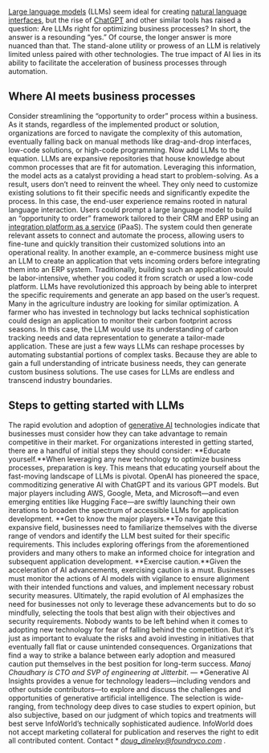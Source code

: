 [Large language models](https://www.infoworld.com/article/3709489/large-language-models-the-foundations-of-generative-ai.html) (LLMs) seem ideal for creating [natural language interfaces](https://www.infoworld.com/article/3398696/what-is-natural-language-processing-ai-for-speech-and-text.html), but the rise of [ChatGPT](https://www.infoworld.com/article/3689172/chatgpt-and-software-development.html) and other similar tools has raised a question: Are LLMs right for optimizing business processes?
In short, the answer is a resounding “yes.” Of course, the longer answer is more nuanced than that. The stand-alone utility or prowess of an LLM is relatively limited unless paired with other technologies. The true impact of AI lies in its ability to facilitate the acceleration of business processes through automation.
## Where AI meets business processes
Consider streamlining the “opportunity to order” process within a business. As it stands, regardless of the implemented product or solution, organizations are forced to navigate the complexity of this automation, eventually falling back on manual methods like drag-and-drop interfaces, low-code solutions, or high-code programming.
Now add LLMs to the equation. LLMs are expansive repositories that house knowledge about common processes that are fit for automation. Leveraging this information, the model acts as a catalyst providing a head start to problem-solving. As a result, users don’t need to reinvent the wheel. They only need to customize existing solutions to fit their specific needs and significantly expedite the process.
In this case, the end-user experience remains rooted in natural language interaction. Users could prompt a large language model to build an “opportunity to order” framework tailored to their CRM and ERP using an
[integration platform as a service](https://www.cio.com/article/188937/what-is-ipaas-integrating-data-flows-to-create-new-services.html) (iPaaS). The system could then generate relevant assets to connect and automate the process, allowing users to fine-tune and quickly transition their customized solutions into an operational reality.
In another example, an e-commerce business might use an LLM to create an application that vets incoming orders before integrating them into an ERP system. Traditionally, building such an application would be labor-intensive, whether you coded it from scratch or used a low-code platform. LLMs have revolutionized this approach by being able to interpret the specific requirements and generate an app based on the user’s request.
Many in the agriculture industry are looking for similar optimization. A farmer who has invested in technology but lacks technical sophistication could design an application to monitor their carbon footprint across seasons. In this case, the LLM would use its understanding of carbon tracking needs and data representation to generate a tailor-made application.
These are just a few ways LLMs can reshape processes by automating substantial portions of complex tasks. Because they are able to gain a full understanding of intricate business needs, they can generate custom business solutions. The use cases for LLMs are endless and transcend industry boundaries.
## Steps to getting started with LLMs
The rapid evolution and adoption of
[generative AI](https://www.infoworld.com/article/3689973/what-is-generative-ai-artificial-intelligence-that-creates.html) technologies indicate that businesses must consider how they can take advantage to remain competitive in their market. For organizations interested in getting started, there are a handful of initial steps they should consider: **Educate yourself.**When leveraging any new technology to optimize business processes, preparation is key. This means that educating yourself about the fast-moving landscape of LLMs is pivotal. OpenAI has pioneered the space, commoditizing generative AI with ChatGPT and its various GPT models. But major players including AWS, Google, Meta, and Microsoft—and even emerging entities like Hugging Face—are swiftly launching their own iterations to broaden the spectrum of accessible LLMs for application development. **Get to know the major players.**To navigate this expansive field, businesses need to familiarize themselves with the diverse range of vendors and identify the LLM best suited for their specific requirements. This includes exploring offerings from the aforementioned providers and many others to make an informed choice for integration and subsequent application development. **Exercise caution.**Given the acceleration of AI advancements, exercising caution is a must. Businesses must monitor the actions of AI models with vigilance to ensure alignment with their intended functions and values, and implement necessary robust security measures.
Ultimately, the rapid evolution of AI emphasizes the need for businesses not only to leverage these advancements but to do so mindfully, selecting the tools that best align with their objectives and security requirements. Nobody wants to be left behind when it comes to adopting new technology for fear of falling behind the competition. But it’s just as important to evaluate the risks and avoid investing in initiatives that eventually fall flat or cause unintended consequences.
Organizations that find a way to strike a balance between early adoption and measured caution put themselves in the best position for long-term success.
*Manoj Chaudhary is CTO and SVP of engineering at Jitterbit*.
—
*Generative AI Insights provides a venue for technology leaders—including vendors and other outside contributors—to explore and discuss the challenges and opportunities of generative artificial intelligence. The selection is wide-ranging, from technology deep dives to case studies to expert opinion, but also subjective, based on our judgment of which topics and treatments will best serve InfoWorld’s technically sophisticated audience. InfoWorld does not accept marketing collateral for publication and reserves the right to edit all contributed content. Contact * *doug_dineley@foundryco.com* *.*